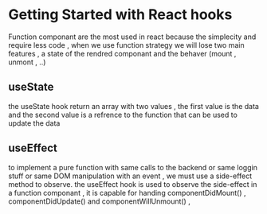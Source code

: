 # Getting Started with React hooks
Function componant are the most used in react because the simplecity and require less code , when we use function strategy we will lose two main features , a state of the rendred componant and the behaver (mount , unmont , ..)
## useState
the useState hook return an array with two values , the first value is the data and the second value is a refrence to the function that can be used to update the data
## useEffect
to implement a pure function with same calls to the backend or same loggin stuff or same DOM manipulation with an event , we must use a side-effect method to observe.
the useEffect hook is used to observe the side-effect in a function componant , it is capable for handing componentDidMount() , componentDidUpdate() and componentWillUnmount() ,  
